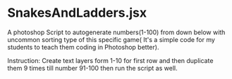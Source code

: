 # SnakesAndLadders.jsx
A photoshop Script to autogenerate numbers(1-100) from down below with uncommon sorting type of this specific game( It's a simple code for my students to teach them coding in Photoshop better).

Instruction: Create text layers form 1-10 for first row and then duplicate them 9 times till number 91-100 then run the script as well.
